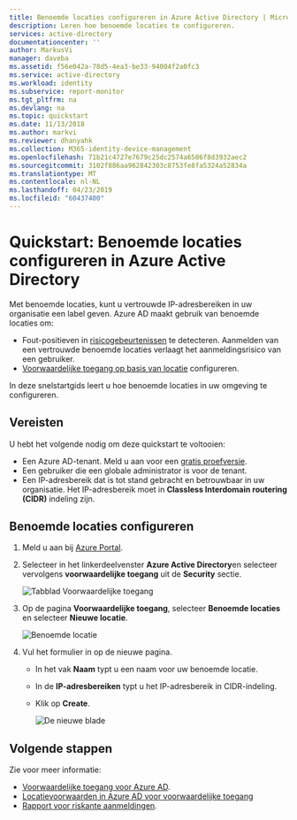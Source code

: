 ```yaml
---
title: Benoemde locaties configureren in Azure Active Directory | Microsoft Docs
description: Leren hoe benoemde locaties te configureren.
services: active-directory
documentationcenter: ''
author: MarkusVi
manager: daveba
ms.assetid: f56e042a-78d5-4ea3-be33-94004f2a0fc3
ms.service: active-directory
ms.workload: identity
ms.subservice: report-monitor
ms.tgt_pltfrm: na
ms.devlang: na
ms.topic: quickstart
ms.date: 11/13/2018
ms.author: markvi
ms.reviewer: dhanyahk
ms.collection: M365-identity-device-management
ms.openlocfilehash: 71b21c4727e7679c25dc2574a6506f8d3932aec2
ms.sourcegitcommit: 3102f886aa962842303c8753fe8fa5324a52834a
ms.translationtype: MT
ms.contentlocale: nl-NL
ms.lasthandoff: 04/23/2019
ms.locfileid: "60437400"
---
```

# <a name="quickstart-configure-named-locations-in-azure-active-directory"></a>Quickstart: Benoemde locaties configureren in Azure Active Directory

Met benoemde locaties, kunt u vertrouwde IP-adresbereiken in uw organisatie een label geven. Azure AD maakt gebruik van benoemde locaties om:
- Fout-positieven in [risicogebeurtenissen](concept-risk-events.md) te detecteren. Aanmelden van een vertrouwde benoemde locaties verlaagt het aanmeldingsrisico van een gebruiker.   
- [Voorwaardelijke toegang op basis van locatie](../conditional-access/location-condition.md) configureren.

In deze snelstartgids leert u hoe benoemde locaties in uw omgeving te configureren.

## <a name="prerequisites"></a>Vereisten

U hebt het volgende nodig om deze quickstart te voltooien:

* Een Azure AD-tenant. Meld u aan voor een [gratis proefversie](https://azure.microsoft.com/trial/get-started-active-directory/). 
* Een gebruiker die een globale administrator is voor de tenant.
* Een IP-adresbereik dat is tot stand gebracht en betrouwbaar in uw organisatie. Het IP-adresbereik moet in **Classless Interdomain routering (CIDR)** indeling zijn.

## <a name="configure-named-locations"></a>Benoemde locaties configureren

1. Meld u aan bij [Azure Portal](https://portal.azure.com).

2. Selecteer in het linkerdeelvenster **Azure Active Directory**en selecteer vervolgens **voorwaardelijke toegang** uit de **Security** sectie.

    ![Tabblad Voorwaardelijke toegang](./media/quickstart-configure-named-locations/entrypoint.png)

3. Op de pagina **Voorwaardelijke toegang**, selecteer **Benoemde locaties** en selecteer **Nieuwe locatie**.

    ![Benoemde locatie](./media/quickstart-configure-named-locations/namedlocation.png)

6. Vul het formulier in op de nieuwe pagina. 

   * In het vak **Naam** typt u een naam voor uw benoemde locatie.
   * In de **IP-adresbereiken** typt u het IP-adresbereik in CIDR-indeling.  
   * Klik op **Create**.
    
     ![De nieuwe blade](./media/quickstart-configure-named-locations/61.png)

## <a name="next-steps"></a>Volgende stappen

Zie voor meer informatie:

- [Voorwaardelijke toegang voor Azure AD](../active-directory-conditional-access-azure-portal.md).
- [Locatievoorwaarden in Azure AD voor voorwaardelijke toegang](../conditional-access/location-condition.md)
- [Rapport voor riskante aanmeldingen](concept-risky-sign-ins.md).  

